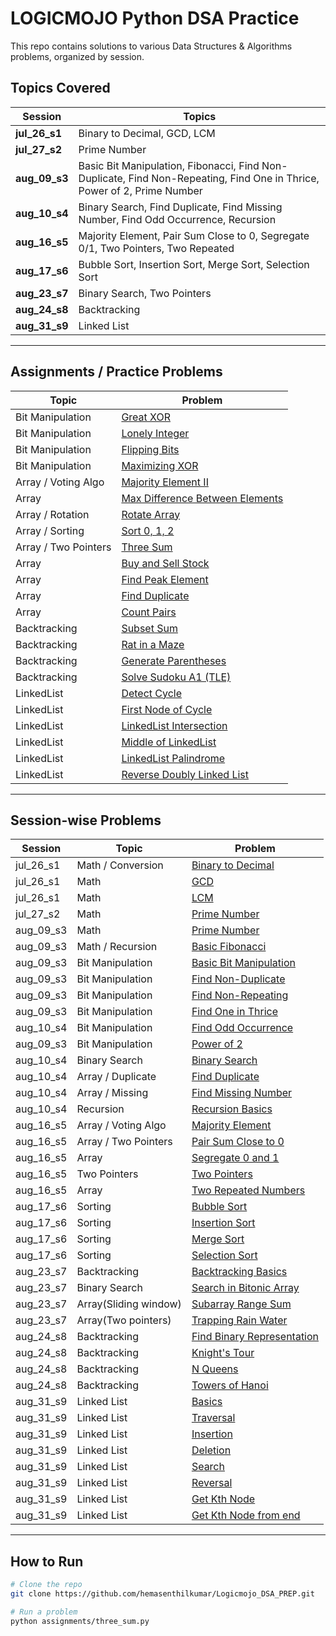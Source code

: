 
# LOGICMOJO Python DSA Practice

This repo contains solutions to various Data Structures & Algorithms problems, organized by session.

## Topics Covered

| Session   | Topics |
|-----------|--------|
| **jul_26_s1** | Binary to Decimal, GCD, LCM |
| **jul_27_s2** | Prime Number |
| **aug_09_s3** | Basic Bit Manipulation, Fibonacci, Find Non-Duplicate, Find Non-Repeating, Find One in Thrice, Power of 2, Prime Number |
| **aug_10_s4** | Binary Search, Find Duplicate, Find Missing Number, Find Odd Occurrence, Recursion |
| **aug_16_s5** | Majority Element, Pair Sum Close to 0, Segregate 0/1, Two Pointers, Two Repeated |
| **aug_17_s6** | Bubble Sort, Insertion Sort, Merge Sort, Selection Sort |
| **aug_23_s7** | Binary Search, Two Pointers |
| **aug_24_s8** | Backtracking |
| **aug_31_s9** | Linked List |

---

## Assignments / Practice Problems

| Topic | Problem |
|-------|---------|
| Bit Manipulation | [Great XOR](assignments/great_xor.py) |
| Bit Manipulation | [Lonely Integer](assignments/lonely_stranger.py) |
| Bit Manipulation | [Flipping Bits](assignments/flipping_bits.py) |
| Bit Manipulation | [Maximizing XOR](assignments/maximizing_xor.py) |
| Array / Voting Algo | [Majority Element II](assignments/majority_element_2.py) |
| Array | [Max Difference Between Elements](assignments/max_diff_btwn_elem.py) |
| Array / Rotation | [Rotate Array](assignments/rotate_array.py) |
| Array / Sorting | [Sort 0, 1, 2](assignments/sort_0_1_2.py) |
| Array / Two Pointers | [Three Sum](assignments/three_sum.py) |
| Array | [Buy and Sell Stock](assignments/buy_sell_stock.py) |
| Array | [Find Peak Element](assignments/find_peak_element.py) |
| Array | [Find Duplicate](assignments\find_more_than2_duplicate.py) |
| Array | [Count Pairs](assignments\count_pairs_with_sum.py) |
| Backtracking | [Subset Sum](assignments/subset_sum_bt.py) |
| Backtracking | [Rat in a Maze](assignments/rat_in_a_maze.py) |
| Backtracking | [Generate Parentheses](assignments/generate_paranthesis.py) |
| Backtracking | [Solve Sudoku A1 (TLE)](assignments/sudoku_solver.py)|
| LinkedList | [Detect Cycle](assignments/detect_cycle_ll.py)|
| LinkedList | [First Node of Cycle](assignments/first_node_of_cycle.py)|
| LinkedList | [LinkedList Intersection](assignments/ll_intersection.py)|
| LinkedList | [Middle of LinkedList](assignments/middle_of_ll.py)|
| LinkedList | [LinkedList Palindrome](assignments/palindrome_ll.py)|
| LinkedList | [Reverse Doubly Linked List](assignments/reverse_dl.py)|

---

## Session-wise Problems

| Session | Topic | Problem |
|---------|-------|---------|
| jul_26_s1 | Math / Conversion | [Binary to Decimal](jul_26_s1/bin_2_dec.py) |
| jul_26_s1 | Math | [GCD](jul_26_s1/gcd.py) |
| jul_26_s1 | Math | [LCM](jul_26_s1/lcm.py) |
| jul_27_s2 | Math | [Prime Number](jul_27_s2/prime_number.py) |
| aug_09_s3 | Math | [Prime Number](aug_09_s3/prime_number.py) |
| aug_09_s3 | Math / Recursion | [Basic Fibonacci](aug_09_s3/basic_fibo.py) |
| aug_09_s3 | Bit Manipulation | [Basic Bit Manipulation](aug_09_s3/basic_bit_manipulation.py) |
| aug_09_s3 | Bit Manipulation | [Find Non-Duplicate](aug_09_s3/find_non_duplicate.py) |
| aug_09_s3 | Bit Manipulation | [Find Non-Repeating](aug_09_s3/find_non_repeating.py) |
| aug_09_s3 | Bit Manipulation | [Find One in Thrice](aug_09_s3/find_one_in_thrice.py) |
| aug_10_s4 | Bit Manipulation | [Find Odd Occurrence](aug_10_s4/find_odd_occur.py) |
| aug_09_s3 | Bit Manipulation | [Power of 2](aug_09_s3/power_of_2.py) |
| aug_10_s4 | Binary Search | [Binary Search](aug_10_s4/binary_search.py) |
| aug_10_s4 | Array / Duplicate | [Find Duplicate](aug_10_s4/find_duplicate.py) |
| aug_10_s4 | Array / Missing | [Find Missing Number](aug_10_s4/find_missing_number.py) |
| aug_10_s4 | Recursion | [Recursion Basics](aug_10_s4/recursion.py) |
| aug_16_s5 | Array / Voting Algo | [Majority Element](aug_16_s5/majority_element.py) |
| aug_16_s5 | Array / Two Pointers | [Pair Sum Close to 0](aug_16_s5/pair_sum_close_to_0.py) |
| aug_16_s5 | Array | [Segregate 0 and 1](aug_16_s5/segregate_01.py) |
| aug_16_s5 | Two Pointers | [Two Pointers](aug_16_s5/two_pointers.py) |
| aug_16_s5 | Array | [Two Repeated Numbers](aug_16_s5/two_repeated.py) |
| aug_17_s6 | Sorting | [Bubble Sort](aug_17_s6/bubble_sort.py) |
| aug_17_s6 | Sorting | [Insertion Sort](aug_17_s6/insertion_sort.py) |
| aug_17_s6 | Sorting | [Merge Sort](aug_17_s6/merge_sort.py) |
| aug_17_s6 | Sorting | [Selection Sort](aug_17_s6/selection_sort.py) |
| aug_23_s7 | Backtracking | [Backtracking Basics](aug_23_s7/backtracking.py) |
| aug_23_s7 | Binary Search | [Search in Bitonic Array](aug_23_s7/search_bitonic_array.py) |
| aug_23_s7 | Array(Sliding window) | [Subarray Range Sum](aug_23_s7/subarray_range_sum.py) |
| aug_23_s7 | Array(Two pointers) | [Trapping Rain Water](aug_23_s7/trapping_rain_water.py) |
| aug_24_s8 | Backtracking | [Find Binary Representation](aug_24_s8/find_binary.py) |
| aug_24_s8 | Backtracking | [Knight's Tour](aug_24_s8/knight_tour.py) |
| aug_24_s8 | Backtracking | [N Queens](aug_24_s8/n_queens.py) |
| aug_24_s8 | Backtracking | [Towers of Hanoi](aug_24_s8/towers_of_hanoi.py) |
| aug_31_s9 | Linked List | [Basics](aug_31_s9/linked_list_bascis.py) |
| aug_31_s9 | Linked List | [Traversal](aug_31_s9/traversal.py) |
| aug_31_s9 | Linked List | [Insertion](aug_31_s9/insertion.py) |
| aug_31_s9 | Linked List | [Deletion](aug_31_s9/deletion.py) |
| aug_31_s9 | Linked List | [Search](aug_31_s9/search.py) |
| aug_31_s9 | Linked List | [Reversal](aug_31_s9/reversal.py) |
| aug_31_s9 | Linked List | [Get Kth Node](aug_31_s9\get_node_at_given_index.py) |
| aug_31_s9 | Linked List | [Get Kth Node from end](aug_31_s9/kth_from_end.py) |
---

## How to Run

```bash
# Clone the repo
git clone https://github.com/hemasenthilkumar/Logicmojo_DSA_PREP.git

# Run a problem
python assignments/three_sum.py
